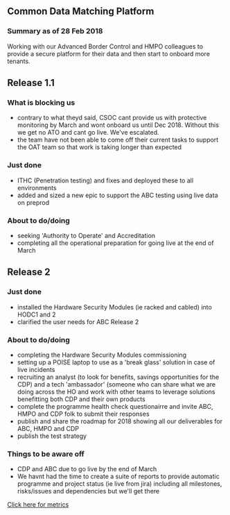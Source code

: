 ## Common Data Matching Platform

### Summary as of 28 Feb 2018
Working with our Advanced Border Control and HMPO colleagues to provide a secure platform for their data and then start to onboard more tenants.

## Release 1.1

### What is blocking us
- contrary to what theyd said, CSOC cant provide us with protective monitoring by March and wont onboard us until Dec 2018. Without this we get no ATO and cant go live. We've escalated.
- the team have not been able to come off their current tasks to support the OAT team so that work is taking longer than expected

### Just done
- ITHC (Penetration testing) and fixes and deployed these to all environments
- added and sized a new epic to support the ABC testing using live data on preprod

### About to do/doing
- seeking 'Authority to Operate' and Accreditation
- completing all the operational preparation for going live at the end of March

## Release 2

### Just done
- installed the Hardware Security Modules (ie racked and cabled) into HODC1 and 2
- clarified the user needs for ABC Release 2

### About to do/doing
- completing the Hardware Security Modules commissioning
- setting up a POISE laptop to use as a 'break glass' solution in case of live incidents
- recruiting an analyst (to look for benefits, savings opportunities for the CDP) and a tech 'ambassador' (someone who can share what we are doing across the HO and work with other teams to leverage solutions benefitting both CDP and their own products
- complete the programme health check questionairre and invite ABC, HMPO and CDP folk to submit their responses
- publish and share the roadmap for 2018 showing all our deliverables for ABC, HMPO and CDP
- publish the test strategy

### Things to be aware off
 - CDP and ABC due to go live by the end of March
 - We havnt had the time to create a suite of reports to provide automatic programme and project status (ie live from jira) including all milestones, risks/issues and dependencies but we'll get there

 
[Click here for metrics](metrics2.html)
